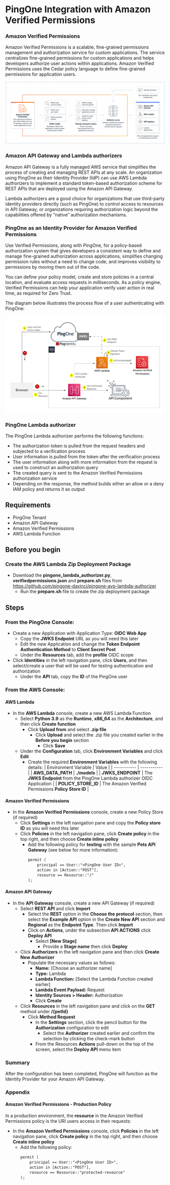 # PingOne Integration with Amazon Verified Permissions

### Amazon Verified Permissions
Amazon Verified Permissions is a scalable, fine-grained permissions management and authorization service for custom applications. The service centralizes fine-grained permissions for custom applications and helps developers authorize user actions within applications. Amazon Verified Permissions uses the Cedar policy language to define fine-grained permissions for application users.

![Amazon Verified Permissions](images/Product-Page-Diagram_AVP.png)

### Amazon API Gateway and Lambda authorizers
Amazon API Gateway is a fully managed AWS service that simplifies the process of creating and managing REST APIs at any scale. An organization using PingOne as their Identity Provider (IdP) can use AWS Lambda authorizers to implement a standard token-based authorization scheme for REST APIs that are deployed using the Amazon API Gateway.

Lambda authorizers are a good choice for organizations that use third-party identity providers directly (such as PingOne) to control access to resources in API Gateway, or organizations requiring authorization logic beyond the capabilities offered by “native” authorization mechanisms.


### PingOne as an Identity Provider for Amazon Verified Permissions
Use Verified Permissions, along with PingOne, for a policy-based authorization system that gives developers a consistent way to define and manage fine-grained authorization across applications, simplifies changing permission rules without a need to change code, and improves visibility to permissions by moving them out of the code.

You can define your policy model, create and store policies in a central location, and evaluate access requests in milliseconds. As a policy engine, Verified Permissions can help your application verify user action in real time, as required for Zero Trust.

The diagram below illustrates the process flow of a user authenticating with PingOne:

![PingOne Integration with Amazon Verified Permissions](images/pingone-avp-lambda-authorizer.png)


### PingOne Lambda authorizer
The PingOne Lambda authorizer performs the following functions:
  * The authorization token is pulled from the request headers and subjected to a verification process
  * User information is pulled from the token after the verification process
  * The user information along with more information from the request is used to construct an authorization query
  * The created query is sent to the Amazon Verified Permissions authorization service
  * Depending on the response, the method builds either an allow or a deny IAM policy and returns it as output


## Requirements
  * PingOne Tenant
  * Amazon API Gateway
  * Amazon Verified Permissions
  * AWS Lambda Function


## Before you begin
### Create the AWS Lambda Zip Deployment Package
  * Download the **pingone_lambda_authorizer.py**, **verifiedpermissions.json** and **prepare.sh** files from https://github.com/pingone-davinci/pingone-avp-lambda-authorizer
    * Run the **prepare.sh** file to create the zip deployment package


## Steps
### From the PingOne Console:
  * Create a new Application with Application Type: **OIDC Web App**
    * Copy the **JWKS Endpoint** URL as you will need this later
    * Edit the new Application and change the **Token Endpoint Authentication Method** to **Client Secret Post**
    * Under the **Resources** tab, add the **profile** OIDC scope
  * Click **Identities** in the left navigation pane, click **Users**, and then select/create a user that will be used for testing authentication and authorization
    * Under the **API** tab, copy the **ID** of the PingOne user


### From the AWS Console:
#### AWS Lambda
  * In the **AWS Lambda** console, create a new AWS Lambda Function
    * Select **Python 3.9** as the **Runtime**, **x86_64** as the **Architecture**, and then click **Create function**
      * Click **Upload from** and select **.zip file**
        * Click **Upload** and select the .zip file you created earlier in the **Before you begin** section
          * Click **Save**
    * Under the **Configuration** tab, click **Environment Variables** and click **Edit**
      * Create the required **Environment Variables** with the following details:
        | Environment Variable | Value |
        | ----------- | ----------- |
        | **AWS_DATA_PATH** | **./models** |
        | **JWKS_ENDPOINT** | The **JWKS Endpoint** from the PingOne Lambda authorizer OIDC Application |
        | **POLICY_STORE_ID** | The Amazon Verified Permissions **Policy Store ID** |


#### Amazon Verified Permissions
  * In the **Amazon Verified Permissions** console, create a new Policy Store (if required)
    * Click **Settings** in the left navigation pane and copy the **Policy store ID** as you will need this later
    * Click **Policies** in the left navigation pane, click **Create policy** in the top right, and then choose **Create inline policy**
      * Add the following policy for **testing** with the sample **Pets API Gateway** (see below for more information):
        ```
        permit (
            principal == User::"<PingOne User ID>",
            action in [Action::"POST"],
            resource == Resource::"/"
        );
        ```


#### Amazon API Gateway
  * In the **API Gateway** console, create a new API Gateway (if required)
    * Select **REST API** and click **Import**
      * Select the **REST** option in the **Choose the protocol** section, then select the **Example API** option in the **Create New API** section and **Regional** as the **Endpoint Type**. Then click **Import**
      * Click on **Actions**, under the subsection **API ACTIONS** click **Deploy API**
        * Select **[New Stage]**
          * Provide a **Stage name** then click **Deploy**
    * Click **Authorizers** in the left navigation pane and then click **Create New Authorizer**
      * Populate the necessary values as follows:
        * **Name:** [Choose an authorizer name]
        * **Type:** Lambda
        * **Lambda Function:** [Select the Lambda Function created earlier]
        * **Lambda Event Payload:** Request
        * **Identity Sources > Header:** Authorization
        * Click **Create**
    * Click **Resources** in the left navigation pane and click on the **GET** method under **/{petId}**
      * Click **Method Request**
        * In the **Settings** section, click the pencil button for the **Authorization** configuration to edit
          * Select the **Authorizer** created earlier and confirm the selection by clicking the check-mark button
        * From the Resources **Actions** pull-down on the top of the screen, select the **Deploy API** menu item


### Summary
After the configuration has been completed, PingOne will function as the Identity Provider for your Amazon API Gateway.


### Appendix

#### Amazon Verified Permissions - Production Policy
In a production environment, the **resource** in the Amazon Verified Permissions policy is the URI users access in their requests:
  * In the **Amazon Verified Permissions** console, click **Policies** in the left navigation pane, click **Create policy** in the top right, and then choose **Create inline policy**
      * Add the following policy:
        ```
        permit (
            principal == User::"<PingOne User ID>",
            action in [Action::"POST"],
            resource == Resource::"protected-resource"
        );
        ```

